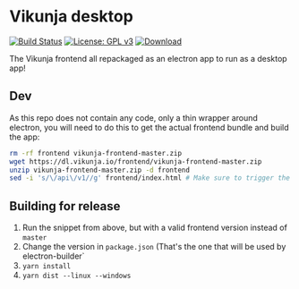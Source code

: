 # Vikunja desktop

[![Build Status](https://drone.kolaente.de/api/badges/vikunja/desktop/status.svg)](https://drone.kolaente.de/vikunja/desktop)
[![License: GPL v3](https://img.shields.io/badge/License-GPL%20v3-blue.svg)](LICENSE)
[![Download](https://img.shields.io/badge/download-v0.22.0-brightgreen.svg)](https://dl.vikunja.io)

The Vikunja frontend all repackaged as an electron app to run as a desktop app!

## Dev

As this repo does not contain any code, only a thin wrapper around electron, you will need to do this to get the 
actual frontend bundle and build the app:

```bash
rm -rf frontend vikunja-frontend-master.zip 
wget https://dl.vikunja.io/frontend/vikunja-frontend-master.zip
unzip vikunja-frontend-master.zip -d frontend
sed -i 's/\/api\/v1//g' frontend/index.html # Make sure to trigger the "enter the Vikunja url" prompt
```

## Building for release

1. Run the snippet from above, but with a valid frontend version instead of `master`
2. Change the version in `package.json` (That's the one that will be used by electron-builder`
3. `yarn install`
4. `yarn dist --linux --windows`

